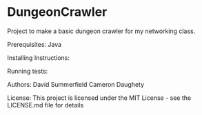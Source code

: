 # DungeonCrawler
Project to make a basic dungeon crawler for my networking class.

Prerequisites:
Java

Installing Instructions:

Running tests:

Authors:
David Summerfield
Cameron Daughety

License:
This project is licensed under the MIT License - see the LICENSE.md file for details